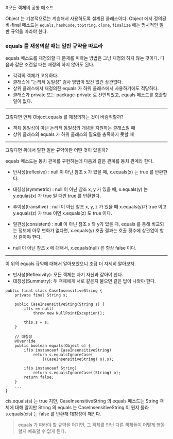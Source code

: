 #모든 객체의 공통 메소드

Object 는 기본적으로는 계승해서 사용하도록 설계된 클래스이다. Object 에서 정의된 비-final 메소드는 `equals`, `hashCode`, `toString`, `clone`, `finalize` 에는 명시적인 일반 규약을 따라야 한다.


### equals 를 재정의할 때는 일반 규약을 따르라
equals 메소드를 재정의할 때 문제를 피하는 방법은 그냥 재정의 하지 않는 것이다. 다음과 같은 조건일 때는 재정의 하지 않아도 된다.

- 각각의 객체가 고유하다.
- 클래스에 "논리적 동일성" 검사 방법이 있건 없건 상관없다.
- 상위 클래스에서 재정의한 equals 가 하위 클래스에서 사용하기에도 적당하다.
- 클래스가 private 또는 package-private 로 선언되었고, equals 메소드를 호출할 일이 없다.

---

그렇다면 언제 Object.equals 를 재정의하는 것이 바람직할까?

- 객체 동일성이 아닌 논리적 동일성의 개념을 지원하는 클래스일 때
- 상위 클래스의 equals 가 하위 클래스의 필요를 충족하지 못할 때

---

그렇다면 위에서 말한 일반 규약이란 어떤 것이 있을까?

equals 메소드는 동치 관계를 구현하는데 다음과 같은 관계를 동치 관계라 한다.

- 반사성(reflexive) : null 이 아닌 참조 x 가 있을 때, x.equals(x) 는 true 를 반환한다.

- 대칭성(symmetric) : null 이 아닌 참조 x, y 가 있을 때, x.equals(y) 는 y.equlas(x) 가 true 일 때만 true 를 반환한다.

- 추이성(transitive) : null 이 아닌 참조 x, y, z 가 있을 때 x.equals(y)가 true 이고 y.equals(z) 가 true 이면 x.equals(z) 도 true 이다.

- 일관성(consistent) : null 이 아닌 참조 x 와 y가 있을 때, equals 를 통해 비교되는 정보에 아무 변화가 없다면, x.equals(y) 호출 결과는 호출 횟수에 상관없이 항상 같아야 한다.

- null 이 아닌 참조 x 에 대해서, x.equals(null) 은 항상 false 이다.

---

이 위의 equals 규약에 대해서 알아보았으니 조금 더 자세히 알아보자.

- 반사성(Reflexivity): 모든 객체는 자기 자신과 같아야 한다.
- 대칭성(Summetry): 두 객체에게 서로 같은지 물으면 같은 답이 나와야 한다.

```
public final class CaseInsensitiveString {
    private final String s;

    public CaseInsensitiveSting(String s) {
        if(s == null)
            throw new NullPointException();

        this.s = s;
    }

    // 대칭성
    @Override 
    public boolean equals(Object o) {
        if(o instanceof CaseInsensitiveString) 
            return s.equalsIgnoreCase(
                ((CaseInsensitiveString) o).s);
            
        if(o instanceof String)
            return s.equalsIgnoreCase((String) o);
        return false;
    }
    ...
}
```

cis.equals(s) 는 true 지만, CaseInsensitiveString 의 equals 메소드는 String 객체에 대해 알지만 String 의 equals 는 CaseInsensitiveString 이 뭔지 몰라 s.equals(cis) 는 false 를 반환해 대칭성이 깨진다.

> equals 가 따라야 할 규약을 어기면, 그 객체를 만난 다른 객체들이 어떻게 행동할지 예측할 수 없게 된다.
